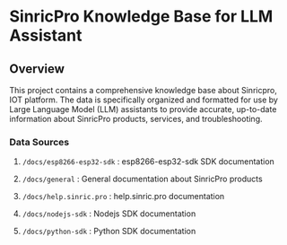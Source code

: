 # SinricPro Knowledge Base for LLM Assistant

## Overview

This project contains a comprehensive knowledge base about Sinricpro, IOT platform. The data is specifically organized and formatted for use by Large Language Model (LLM) assistants to provide accurate, up-to-date information about SinricPro products, services, and troubleshooting.

### Data Sources

1. `/docs/esp8266-esp32-sdk` : esp8266-esp32-sdk SDK documentation

2. `/docs/general` : General documentation about SinricPro products

3. `/docs/help.sinric.pro` : help.sinric.pro documentation

4. `/docs/nodejs-sdk` : Nodejs SDK documentation

5. `/docs/python-sdk` : Python SDK documentation





